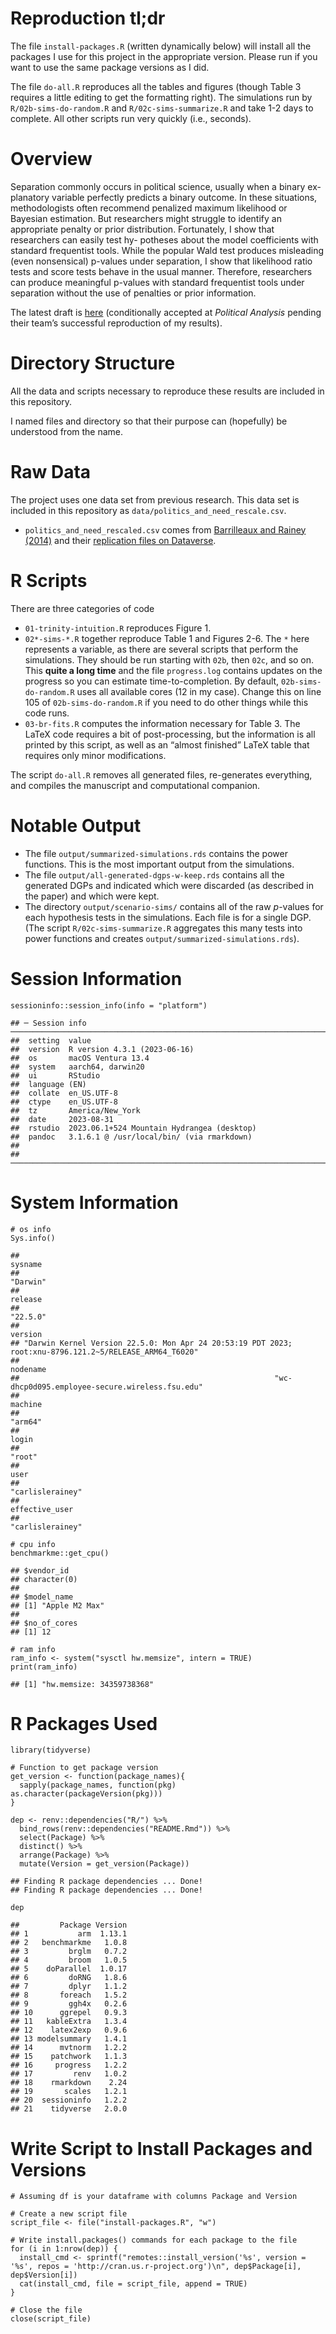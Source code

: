 # Reproduction tl;dr

The file `install-packages.R` (written dynamically below) will install
all the packages I use for this project in the appropriate version.
Please run if you want to use the same package versions as I did.

The file `do-all.R` reproduces all the tables and figures (though Table
3 requires a little editing to get the formatting right). The
simulations run by `R/02b-sims-do-random.R` and `R/02c-sims-summarize.R`
and take 1-2 days to complete. All other scripts run very quickly (i.e.,
seconds).

# Overview

Separation commonly occurs in political science, usually when a binary
ex- planatory variable perfectly predicts a binary outcome. In these
situations, methodologists often recommend penalized maximum likelihood
or Bayesian estimation. But researchers might struggle to identify an
appropriate penalty or prior distribution. Fortunately, I show that
researchers can easily test hy- potheses about the model coefficients
with standard frequentist tools. While the popular Wald test produces
misleading (even nonsensical) p-values under separation, I show that
likelihood ratio tests and score tests behave in the usual manner.
Therefore, researchers can produce meaningful p-values with standard
frequentist tools under separation without the use of penalties or prior
information.

The latest draft is [here](doc/wilks.pdf) (conditionally accepted at
*Political Analysis* pending their team’s successful reproduction of my
results).

# Directory Structure

All the data and scripts necessary to reproduce these results are
included in this repository.

I named files and directory so that their purpose can (hopefully) be
understood from the name.

# Raw Data

The project uses one data set from previous research. This data set is
included in this repository as `data/politics_and_need_rescale.csv`.

-   `politics_and_need_rescaled.csv` comes from [Barrilleaux and Rainey
    (2014)](http://www.carlislerainey.com/papers/need.pdf) and their
    [replication files on
    Dataverse](https://dataverse.unc.edu/dataset.xhtml?persistentId=doi:10.15139/S3/12130).

# R Scripts

There are three categories of code

-   `01-trinity-intuition.R` reproduces Figure 1.
-   `02*-sims-*.R` together reproduce Table 1 and Figures 2-6. The `*`
    here represents a variable, as there are several scripts that
    perform the simulations. They should be run starting with `02b`,
    then `02c`, and so on. This **quite a long time** and the file
    `progress.log` contains updates on the progress so you can estimate
    time-to-completion. By default, `02b-sims-do-random.R` uses all
    available cores (12 in my case). Change this on line 105 of
    `02b-sims-do-random.R` if you need to do other things while this
    code runs.
-   `03-br-fits.R` computes the information necessary for Table 3. The
    LaTeX code requires a bit of post-processing, but the information is
    all printed by this script, as well as an “almost finished” LaTeX
    table that requires only minor modifications.

The script `do-all.R` removes all generated files, re-generates
everything, and compiles the manuscript and computational companion.

# Notable Output

-   The file `output/summarized-simulations.rds` contains the power
    functions. This is the most important output from the simulations.
-   The file `output/all-generated-dgps-w-keep.rds` contains all the
    generated DGPs and indicated which were discarded (as described in
    the paper) and which were kept.
-   The directory `output/scenario-sims/` contains all of the raw
    *p*-values for each hypothesis tests in the simulations. Each file
    is for a single DGP. (The script `R/02c-sims-summarize.R` aggregates
    this many tests into power functions and creates
    `output/summarized-simulations.rds`).

# Session Information

    sessioninfo::session_info(info = "platform")

    ## ─ Session info ─────────────────────────────────────────────────────────────────────────────────────────────────────────────────────
    ##  setting  value
    ##  version  R version 4.3.1 (2023-06-16)
    ##  os       macOS Ventura 13.4
    ##  system   aarch64, darwin20
    ##  ui       RStudio
    ##  language (EN)
    ##  collate  en_US.UTF-8
    ##  ctype    en_US.UTF-8
    ##  tz       America/New_York
    ##  date     2023-08-31
    ##  rstudio  2023.06.1+524 Mountain Hydrangea (desktop)
    ##  pandoc   3.1.6.1 @ /usr/local/bin/ (via rmarkdown)
    ## 
    ## ────────────────────────────────────────────────────────────────────────────────────────────────────────────────────────────────────

# System Information

    # os info
    Sys.info()

    ##                                                                                                 sysname 
    ##                                                                                                "Darwin" 
    ##                                                                                                 release 
    ##                                                                                                "22.5.0" 
    ##                                                                                                 version 
    ## "Darwin Kernel Version 22.5.0: Mon Apr 24 20:53:19 PDT 2023; root:xnu-8796.121.2~5/RELEASE_ARM64_T6020" 
    ##                                                                                                nodename 
    ##                                                         "wc-dhcp0d095.employee-secure.wireless.fsu.edu" 
    ##                                                                                                 machine 
    ##                                                                                                 "arm64" 
    ##                                                                                                   login 
    ##                                                                                                  "root" 
    ##                                                                                                    user 
    ##                                                                                        "carlislerainey" 
    ##                                                                                          effective_user 
    ##                                                                                        "carlislerainey"

    # cpu info
    benchmarkme::get_cpu()

    ## $vendor_id
    ## character(0)
    ## 
    ## $model_name
    ## [1] "Apple M2 Max"
    ## 
    ## $no_of_cores
    ## [1] 12

    # ram info
    ram_info <- system("sysctl hw.memsize", intern = TRUE)
    print(ram_info)

    ## [1] "hw.memsize: 34359738368"

# R Packages Used

    library(tidyverse)

    # Function to get package version
    get_version <- function(package_names){
      sapply(package_names, function(pkg) as.character(packageVersion(pkg)))
    }

    dep <- renv::dependencies("R/") %>%
      bind_rows(renv::dependencies("README.Rmd")) %>% 
      select(Package) %>%
      distinct() %>%
      arrange(Package) %>%
      mutate(Version = get_version(Package))

    ## Finding R package dependencies ... Done!
    ## Finding R package dependencies ... Done!

    dep

    ##         Package Version
    ## 1           arm  1.13.1
    ## 2   benchmarkme   1.0.8
    ## 3         brglm   0.7.2
    ## 4         broom   1.0.5
    ## 5    doParallel  1.0.17
    ## 6         doRNG   1.8.6
    ## 7         dplyr   1.1.2
    ## 8       foreach   1.5.2
    ## 9         ggh4x   0.2.6
    ## 10      ggrepel   0.9.3
    ## 11   kableExtra   1.3.4
    ## 12    latex2exp   0.9.6
    ## 13 modelsummary   1.4.1
    ## 14      mvtnorm   1.2.2
    ## 15    patchwork   1.1.3
    ## 16     progress   1.2.2
    ## 17         renv   1.0.2
    ## 18    rmarkdown    2.24
    ## 19       scales   1.2.1
    ## 20  sessioninfo   1.2.2
    ## 21    tidyverse   2.0.0

# Write Script to Install Packages and Versions

    # Assuming df is your dataframe with columns Package and Version

    # Create a new script file
    script_file <- file("install-packages.R", "w")

    # Write install.packages() commands for each package to the file
    for (i in 1:nrow(dep)) {
      install_cmd <- sprintf("remotes::install_version('%s', version = '%s', repos = 'http://cran.us.r-project.org')\n", dep$Package[i], dep$Version[i])
      cat(install_cmd, file = script_file, append = TRUE)
    }

    # Close the file
    close(script_file)
